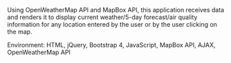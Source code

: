 Using OpenWeatherMap API and MapBox API, this application receives data and renders it to display current weather/5-day forecast/air quality information for any location entered by the user or by the user clicking on the map.

Environment: HTML, jQuery, Bootstrap 4, JavaScript, MapBox API, AJAX, OpenWeatherMap API
